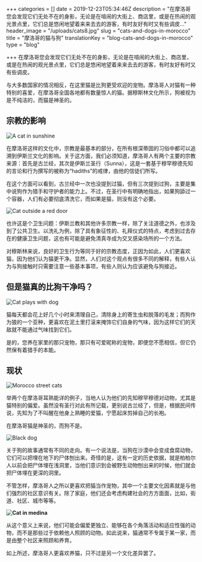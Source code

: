 +++
categories = []
date = 2019-12-23T05:34:46Z
description = "在摩洛哥您会发现它们无处不在的身影，无论是在喧闹的大街上、商店里，或是在热闹的观光景点里，它们总是悠闲地望着来来去去的游客，有时友好有时又有些调皮..."
header_image = "/uploads/cats8.jpg"
slug = "cats-and-dogs-in-morocco"
title = "摩洛哥的猫与狗"
translationKey = "blog-cats-and-dogs-in-morocco"
type = "blog"

+++
在摩洛哥您会发现它们无处不在的身影，无论是在喧闹的大街上、商店里，或是在热闹的观光景点里，它们总是悠闲地望着来来去去的游客，有时友好有时又有些调皮。

与大多数国家的情况相反，在这里猫是比狗更受欢迎的宠物。摩洛哥人对猫有一种特别的喜爱，在摩洛哥全国各地都有数量惊人的猫。据穆斯林文化所示，狗被视为是不纯洁的，而猫是神圣的。

## **宗教的影响**

![A cat in sunshine](/uploads/Cats7.jpg "A cat in sunshine")

在摩洛哥这样的文化中，宗教是最基本的部分，在所有根深蒂固的习俗中都可以追溯到伊斯兰文化的影响。关于这方面，我们必须知道，摩洛哥人有两个主要的宗教来源：首先是古兰经，其次是伊斯兰圣行（Sunna），这是一套基于穆罕穆德先知的言论和行为撰写的被称为“hadiths”的戒律，由他的信徒们所写。

在这个方面可以看到，古兰经中一次也没提到过猫，但有三次提到过狗，主要是集中说狗作为猎手和守护者的能力上。不过，在圣行中有明确地指出，如果狗舔过一个容器，人们有必要彻底清洗它，而如果是猫，则没有这个必要。

![Cat outside a red door](/uploads/Cats4.jpg "Cat outside a red door")

也许这是个卫生问题：伊斯兰教和其他许多宗教一样，除了关注道德之外，也涉及到了公共卫生。以洗礼为例，除了具有象征性的、礼拜仪式的特点，考虑到过去存在的健康卫生问题，这也有可能是避免清真寺成为交叉感染场所的一个方法。

对穆斯林来说，良好的卫生行为等同于好的宗教态度，正因为如此，人们更喜欢猫，因为他们认为猫更干净。显然，人们对这个观点有很多不同的解释，有些人认为与狗接触时只需要注意一些基本事项，有些人则认为应该避免与狗接近。

## **但是猫真的比狗干净吗？**

![Cat plays with dog](/uploads/cats10.jpg "Cat plays with dog")

猫每天都会花上好几个小时来清理自己，清除身上的寄生虫和脱落的毛发；而狗作为狼的一个亚种，更喜欢在泥土里打滚来掩饰它们自身的气味，因为这样它们的天敌就不能通过气味找到它们。

是的，您养在家里的那只宠物，那只有可爱昵称的宠物，即便您不愿相信，但它仍然保有着猎手的本能。

## **现状**

![Morocco street cats](/uploads/Cats2.jpg "Morocco street cats")

举两个在摩洛哥耳熟能详的例子，当地人认为他们的先知穆罕穆德对动物，尤其是猫特别的偏爱。虽然没有圣行对此有所记载，更别说古兰经了，但是，根据民间传说，先知为了不叫醒在他身上熟睡的爱猫，宁愿起床剪掉自己的长袍。

在摩洛哥猫是神圣的，而狗不是。

![Black dog](/uploads/cats9.jpg "Black dog")

关于狗的故事通常有不同的走向。有一个说法是，当狗在沙漠中会变成食腐动物，它们可以把埋在地下的尸体刨出来。奇怪的是，这有一定的历史依据，就是柏柏尔人以前会把尸体埋在浅洞里，当他们意识到会被野生动物刨出来的时候，他们就会把尸体埋在更深的洞里。

不管怎样，摩洛哥人之所以更喜欢把猫当作宠物，其中一个主要文化因素就是与他们强烈的社区意识有关。除了家庭，他们还会考虑构建社会的方方面面，比如，街道、社区、城市等等。

**![Cat in medina](/uploads/Cats1.jpg "Cat in medina")**

从这个意义上来说，他们可能会偏爱更独立、能够在各个角落活动和适应性强的动物，而不是那些过于依赖他人照顾的动物。如此说来，猫通常不专属于某一家，而是由整个社区来照顾和养育。

如上所述，摩洛哥人更喜欢养猫，只不过是另一个文化差异罢了。